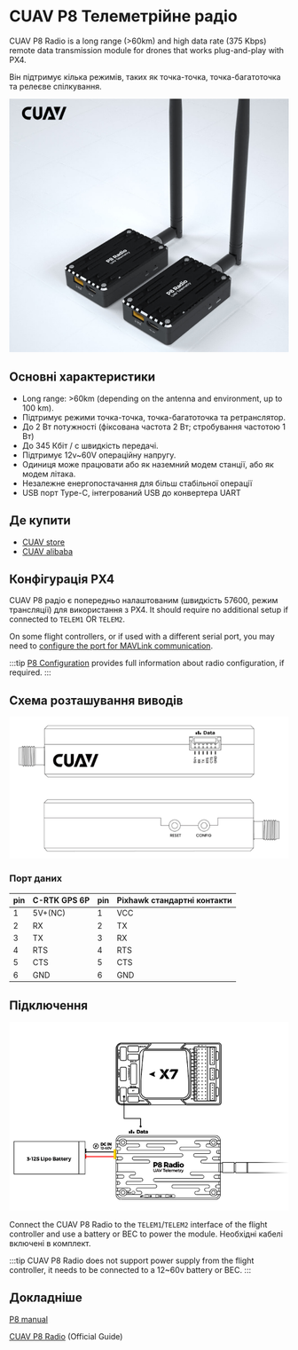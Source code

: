 # CUAV P8 Телеметрійне радіо

CUAV P8 Radio is a long range (>60km) and high data rate (375 Kbps) remote data transmission module for drones that works plug-and-play with PX4.

Він підтримує кілька режимів, таких як точка-точка, точка-багатоточка та релеєве спілкування.

![CUAV P8 Radio](../../assets/hardware/telemetry/cuav_p8_hero.png)

## Основні характеристики

- Long range: >60km (depending on the antenna and environment, up to 100 km).
- Підтримує режими точка-точка, точка-багатоточка та ретранслятор.
- До 2 Вт потужності (фіксована частота 2 Вт; стробування частотою 1 Вт)
- До 345 Кбіт / с швидкість передачі.
- Підтримує 12v~60V операційну напругу.
- Одиниця може працювати або як наземний модем станції, або як модем літака.
- Незалежне енергопостачання для більш стабільної операції
- USB порт Type-C, інтегрований USB до конвертера UART

## Де купити

- [CUAV store](https://www.cuav.net/en/p8-2/)
- [CUAV alibaba](https://www.alibaba.com/product-detail/Free-shipping-CUAV-UAV-P8-Radio_1600324379418.html?spm=a2747.manage.0.0.2dca71d2bY4B0M)

## Конфігурація PX4

CUAV P8 радіо є попередньо налаштованим (швидкість 57600, режим трансляції) для використання з PX4.
It should require no additional setup if connected to `TELEM1` OR `TELEM2`.

On some flight controllers, or if used with a different serial port, you may need to [configure the port for MAVLink communication](../peripherals/mavlink_peripherals.md).

:::tip
[P8 Configuration](https://doc.cuav.net/data-transmission/p8-radio/en/config.html) provides full information about radio configuration, if required.
:::

## Схема розташування виводів

![P8 pinouts](../../assets/hardware/telemetry/cuav_p8_pinouts.png)

### Порт даних

| pin | C-RTK GPS 6P               | pin | Pixhawk стандартні контакти |
| --- | -------------------------- | --- | --------------------------- |
| 1   | 5V+(NC) | 1   | VCC                         |
| 2   | RX                         | 2   | TX                          |
| 3   | TX                         | 3   | RX                          |
| 4   | RTS                        | 4   | RTS                         |
| 5   | CTS                        | 5   | CTS                         |
| 6   | GND                        | 6   | GND                         |

## Підключення

![P8 wiring](../../assets/hardware/telemetry/cuav_p8_connect.png)

Connect the CUAV P8 Radio to the `TELEM1`/`TELEM2` interface of the flight controller and use a battery or BEC to power the module.
Необхідні кабелі включені в комплект.

:::tip
CUAV P8 Radio does not support power supply from the flight controller, it needs to be connected to a 12~60v battery or BEC.
:::

## Докладніше

[P8 manual](http://manual.cuav.net/data-transmission/p8-radio/p8-user-manual-en.pdf)

[CUAV P8 Radio](https://doc.cuav.net/data-transmission/p8-radio/en/) (Official Guide)

